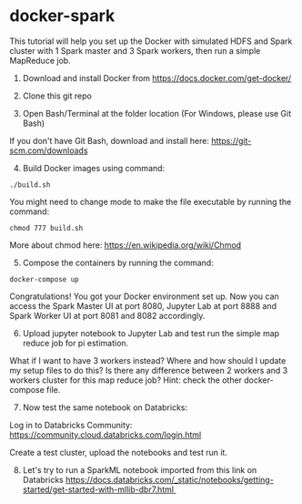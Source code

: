 # docker-spark

This tutorial will help you set up the Docker with simulated HDFS and Spark cluster with 1 Spark master and 3 Spark workers, then run a simple MapReduce job. 


1. Download and install Docker from https://docs.docker.com/get-docker/


2. Clone this git repo


3. Open Bash/Terminal at the folder location (For Windows, please use Git Bash)

If you don't have Git Bash, download and install here: https://git-scm.com/downloads


4. Build Docker images using command:

```
./build.sh
```

You might need to change mode to make the file executable by running the command:
```
chmod 777 build.sh
```

More about chmod here: https://en.wikipedia.org/wiki/Chmod


5. Compose the containers by running the command:

```
docker-compose up
```

Congratulations! You got your Docker environment set up. Now you can access the Spark Master UI at port 8080, Jupyter Lab at port 8888 and Spark Worker UI at port 8081 and 8082 accordingly.


6. Upload jupyter notebook to Jupyter Lab and test run the simple map reduce job for pi estimation.

What if I want to have 3 workers instead? Where and how should I update my setup files to do this? Is there any difference between 2 workers and 3 workers cluster for this map reduce job? Hint: check the other docker-compose file.


7. Now test the same notebook on Databricks:

Log in to Databricks Community: https://community.cloud.databricks.com/login.html

Create a test cluster, upload the notebooks and test run it.


8. Let's try to run a SparkML notebook imported from this link on Databricks https://docs.databricks.com/_static/notebooks/getting-started/get-started-with-mllib-dbr7.html 